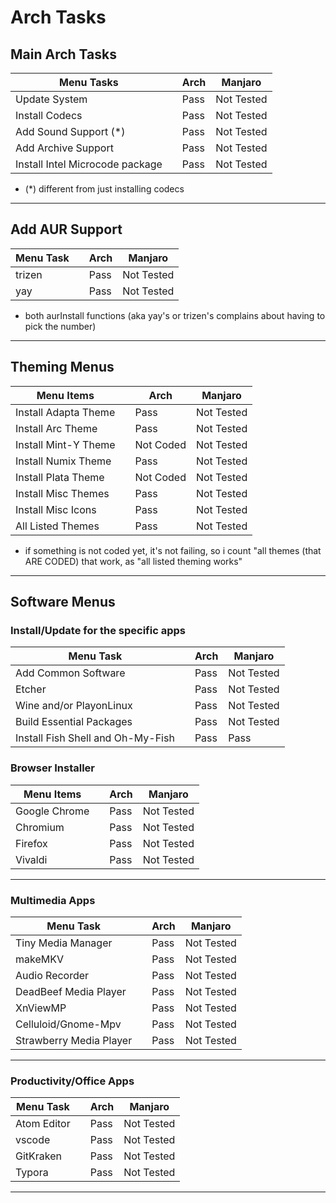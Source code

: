# Arch Tasks

## Main Arch Tasks

| Menu Tasks                      |      | Arch       | Manjaro    |
| ------------------------------- | :--- | ---------- | ---------- |
| Update System                   |      | Pass       | Not Tested |
| Install Codecs                  |      | Pass       | Not Tested |
| Add Sound Support (*)           |      | Pass       | Not Tested |
| Add Archive Support             |      | Pass       | Not Tested |
| Install Intel Microcode package |      | Pass       | Not Tested |

* (*) different from just installing codecs

---

## Add AUR Support

| Menu Task |     | Arch | Manjaro    |
| --------- | --- | ---- | ---------- |
| trizen    |     | Pass | Not Tested |
| yay       |     | Pass | Not Tested |

* both aurInstall functions (aka yay's or trizen's complains about having to pick the number)

---

## Theming Menus

| Menu Items           |     | Arch      | Manjaro    |
| -------------------- | --- | --------- | ---------- |
| Install Adapta Theme |     | Pass      | Not Tested |
| Install Arc Theme    |     | Pass      | Not Tested |
| Install Mint-Y Theme |     | Not Coded | Not Tested |
| Install Numix Theme  |     | Pass      | Not Tested |
| Install Plata Theme  |     | Not Coded | Not Tested |
| Install Misc Themes  |     | Pass      | Not Tested |
| Install Misc Icons   |     | Pass      | Not Tested |
| All Listed Themes    |     | Pass      | Not Tested |

* if something is not coded yet, it's not failing, so i count "all themes (that ARE CODED) that work, as "all listed theming works"

---

## Software Menus

### Install/Update for the specific apps

| Menu Task                         |     | Arch | Manjaro    |
| --------------------------------- | --- | ---- | ---------- |
| Add Common Software               |     | Pass | Not Tested |
| Etcher                            |     | Pass | Not Tested |
| Wine and/or PlayonLinux           |     | Pass | Not Tested |
| Build Essential Packages          |     | Pass | Not Tested |
| Install Fish Shell and Oh-My-Fish |     | Pass | Pass       |

### Browser Installer

| Menu Items    |     | Arch       | Manjaro    |
| ------------- | --- | ---------- | ---------- |
| Google Chrome |     | Pass        | Not Tested |
| Chromium      |     | Pass       | Not Tested |
| Firefox       |     | Pass       | Not Tested |
| Vivaldi       |     | Pass       | Not Tested |

---

### Multimedia Apps

| Menu Task               |     | Arch | Manjaro    |
| ----------------------- | --- | ---- | ---------- |
| Tiny Media Manager      |     | Pass | Not Tested |
| makeMKV                 |     | Pass | Not Tested |
| Audio Recorder          |     | Pass | Not Tested |
| DeadBeef Media Player   |     | Pass | Not Tested |
| XnViewMP                |     | Pass | Not Tested |
| Celluloid/Gnome-Mpv     |     | Pass | Not Tested |
| Strawberry Media Player |     | Pass | Not Tested |

---

### Productivity/Office Apps

| Menu Task   |     | Arch   | Manjaro    |
| ----------- | --- | ------ | ---------- |
| Atom Editor |     | Pass   | Not Tested |
| vscode      |     | Pass   | Not Tested |
| GitKraken   |     | Pass   | Not Tested |
| Typora      |     | Pass   | Not Tested |

---
